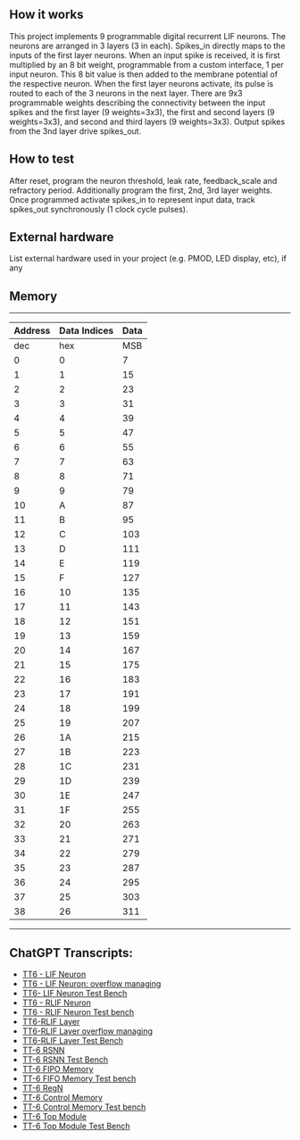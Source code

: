 <!---

This file is used to generate your project datasheet. Please fill in the information below and delete any unused
sections.

You can also include images in this folder and reference them in the markdown. Each image must be less than
512 kb in size, and the combined size of all images must be less than 1 MB.
-->

## How it works

This project implements 9 programmable digital recurrent LIF neurons. The neurons are arranged in 3 layers (3 in each). Spikes_in directly maps to the inputs of the first layer neurons. When an input spike is received, it is first multiplied by an 8 bit weight, programmable from a custom interface, 1 per input neuron. This 8 bit value is then added to the membrane potential of the respective neuron. 
When the first layer neurons activate, its pulse is routed to each of the 3 neurons in the next layer.
There are 9x3 programmable weights describing the connectivity between the input spikes and the first layer (9 weights=3x3), the first and second layers (9 weights=3x3), and second and third layers (9 weights=3x3).
Output spikes from the 3nd layer drive spikes_out. 


## How to test

After reset, program the neuron threshold, leak rate, feedback_scale and refractory period.
Additionally program the first, 2nd, 3rd layer weights. Once programmed activate spikes_in to represent input data, track spikes_out synchronously (1 clock cycle pulses). 


## External hardware

List external hardware used in your project (e.g. PMOD, LED display, etc), if any

## Memory
-------------------------------------------------------------
| Address | Data Indices |               Data             |
| ------- | ------------ | ---------------------------------|
| dec     | hex          | MSB  | LSB | Description | LYR # |
| 0       | 0            | 7    | 0 | Feedback scale | 1 |
| 1       | 1            | 15   | 8 | Refractory Period | 1 |
| 2       | 2            | 23   | 16 | Decay rate | 1 |
| 3       | 3            | 31   | 24 | Membrane Threshold | 1 |
| 4       | 4            | 39   | 32 | Feedback scale | 2 |
| 5       | 5            | 47   | 40 | Refractory Period | 2 |
| 6       | 6            | 55   | 48 | Decay rate | 2 |
| 7       | 7            | 63   | 56 | Membrane Threshold | 2 |
| 8       | 8            | 71   | 64 | Feedback scale | 3 |
| 9       | 9            | 79   | 72 | Refractory Period | 3 |
| 10      | A            | 87   | 80 | Decay rate | 3 |
| 11      | B            | 95   | 88 | Membrane Threshold | 3 |
| 12      | C            | 103  | 96 | weight1_0 | 3 |
| 13      | D            | 111  | 104 | weight1_1 | 3 |
| 14      | E            | 119  | 112 | weight1_2 | 3 |
| 15      | F            | 127  | 120 | weight2_0 | 3 |
| 16      | 10           | 135  | 128 | weight2_1 | 3 |
| 17      | 11           | 143  | 136 | weight2_2 | 3 |
| 18      | 12           | 151  | 144 | weight3_0 | 3 |
| 19      | 13           | 159  | 152 | weight3_1 | 3 |
| 20      | 14           | 167  | 160 | weight3_2 | 3 |
| 21      | 15           | 175  | 168 | weight1_0 | 2 |
| 22      | 16           | 183  | 176 | weight1_1 | 2 |
| 23      | 17           | 191  | 184 | weight1_2 | 2 |
| 24      | 18           | 199  | 192 | weight2_0 | 2 |
| 25      | 19           | 207  | 200 | weight2_1 | 2 |
| 26      | 1A           | 215  | 208 | weight2_2 | 2 |
| 27      | 1B           | 223  | 216 | weight3_0 | 2 |
| 28      | 1C           | 231  | 224 | weight3_1 | 2 |
| 29      | 1D           | 239  | 232 | weight3_2 | 2 |
| 30      | 1E           | 247  | 240 | weight1_0 | 1 |
| 31      | 1F           | 255  | 248 | weight1_1 | 1 |
| 32      | 20           | 263  | 256 | weight1_2 | 1 |
| 33      | 21           | 271  | 264 | weight2_0 | 1 |
| 34      | 22           | 279  | 272 | weight2_1 | 1 |
| 35      | 23           | 287  | 280 | weight2_2 | 1 |
| 36      | 24           | 295  | 288 | weight3_0 | 1 |
| 37      | 25           | 303  | 296 | weight3_1 | 1 |
| 38      | 26           | 311  | 304 | weight3_2 | 1 |
-------------------------------------------------------


## ChatGPT Transcripts:
* [TT6 - LIF Neuron](https://chat.openai.com/share/535c4a0c-c86d-4ba0-9a4f-99c0c1838d9a)
* [TT6 - LIF Neuron: overflow managing](https://chat.openai.com/share/b7ca6901-2c3b-4495-9e66-dd03410796d1)
* [TT6- LIF Neuron Test Bench](https://chat.openai.com/share/29ee34bb-a055-46f7-b410-eb5cb0ce6a53)
* [TT6 - RLIF Neuron](https://chat.openai.com/share/5e4851a5-1daf-4a8d-a139-cc3902eaedbe)
* [TT6 - RLIF Neuron Test bench](https://chat.openai.com/share/b06b4c8d-7c92-47de-810e-a645104e8219)
* [TT6-RLIF Layer](https://chat.openai.com/share/c9a540f7-5859-4f9d-8a51-1253a600b270)
* [TT6-RLIF Layer overflow managing](https://chat.openai.com/share/186d94ee-5bfe-4725-9e9f-a8b75aad12ca)
* [TT6-RLIF Layer Test Bench](https://chat.openai.com/share/66083653-98e3-4205-9dbc-be5cedb4a1d7)
* [TT-6 RSNN](https://chat.openai.com/share/dfd4aaf6-5d49-4ce6-8764-137a28d0ff33)
* [TT-6 RSNN Test Bench]( https://chat.openai.com/share/47821133-237d-49f5-a831-5e6392c57680)
* [TT-6 FIPO Memory]( https://chat.openai.com/share/89e4db9c-d54d-4df5-9114-fc9aec4bec26)
* [TT-6 FIFO Memory Test bench]( https://chat.openai.com/share/3ab57958-6f31-41c1-a924-d0eb99a4688d)
* [TT-6 RegN]( https://chat.openai.com/share/b2ebcf19-ea47-48c7-93d4-53bb519ef158)
* [TT-6 Control Memory]( https://chat.openai.com/share/827e75b4-09f1-4793-bec0-5460367164c0)
* [TT-6 Control Memory Test bench]( https://chat.openai.com/share/91674715-2c69-41c5-a647-fafee0bc78bf)
* [TT-6 Top Module]( https://chat.openai.com/share/d7273ad8-a6e3-449f-9e97-9a1521b1320a)
* [TT-6 Top Module Test Bench]( https://chat.openai.com/share/a5e2df3d-87dd-41ea-af40-e716a6e3c370)




